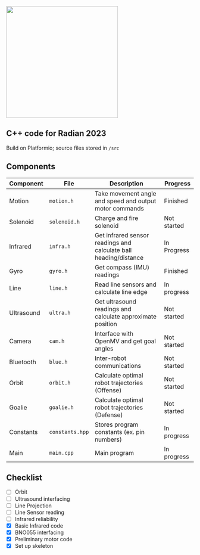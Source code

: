 <img src=https://user-images.githubusercontent.com/30610197/219515089-ddc62347-1ecf-4351-8793-f94fc709403c.png width=300>

## C++ code for Radian 2023

Build on Platformio; source files stored in `/src`

## Components
| Component | File | Description | Progress |
|-|-|-|-|
| Motion | `motion.h` | Take movement angle and speed and output motor commands | Finished |
| Solenoid | `solenoid.h` | Charge and fire solenoid | Not started |
| Infrared | `infra.h` | Get infrared sensor readings and calculate ball heading/distance | In Progress |
| Gyro | `gyro.h` | Get compass (IMU) readings | Finished |
| Line | `line.h` | Read line sensors and calculate line edge | In progress |
| Ultrasound | `ultra.h` | Get ultrasound readings and calculate approximate position | Not started |
| Camera | `cam.h` | Interface with OpenMV and get goal angles | Not started |
| Bluetooth | `blue.h` | Inter-robot communications | Not started
| Orbit | `orbit.h` | Calculate optimal robot trajectories (Offense) | Not started |
| Goalie | `goalie.h` | Calculate optimal robot trajectories (Defense) | Not started |
| Constants | `constants.hpp` | Stores program constants (ex. pin numbers) | In progress |
| Main | `main.cpp` | Main program | In progress |

## Checklist
- [ ] Orbit
- [ ] Ultrasound interfacing
- [ ] Line Projection
- [ ] Line Sensor reading
- [ ] Infrared reliability
- [x] Basic Infrared code
- [x] BNO055 interfacing
- [x] Preliminary motor code
- [x] Set up skeleton